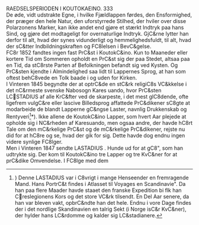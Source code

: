 RAEDSELSPERIODEN I KOUTOKAEINO. 333  
De øde, vidt udstrakte Egne, i hvilke Fjældlappen førdes, den Ensformighed, der præger den hele Natur, den uforstyrrede Stilhed, der hviler over disse Polarzonens Marker, kan ikke andet end gjøre et stærkt Indtryk paa hans Sind, og gjøre det modtageligt for overnaturlige Indtryk. GjC&rne lytter han derfor til alt, hvad der synes vidunderligt og hemmelighedsfuldt, til alt, hvad der sC&tter Indbildningskraften og FC8lelsen i BevC&gelse.  
FC8r 1852 fandtes ingen fast PrC&st i KoutokC&ino. Kun to Maaneder eller kortere Tid om Sommeren opholdt en PrC&st sig der paa Stedet, altsaa paa en Tid, da stC8rste Parten af Befolkningen befandt sig ved Kysten. Og PrC&sten kjendte i Almindelighed saa lidt til Lappernes Sprog, at han som oftest behC8vede en Tolk baade i og uden for Kirken.  
I Vinteren 1845 begyndte der at optrC&de en stC&rk religiC8s VC&kkelse i det nC&rmeste svenske Nabosogn Kares uando, hvor PrC&sten LCSTADIUS af alle KrC&fter ved de skarpeste, i det mest glC8dende, ofte ligefrem vulgC&re eller lascive Billedsprog affattede PrC&dikener sC8gte at modarbeide de blandt Lapperne gC&ngse Laster, navnlig Drukkenskab og Rentyveri[^1]*). Ikke allene de KoutokC&ino Lapper, som hvert Aar plejede at opholde sig i NC&rheden af Karesuando, men ogsaa andre, der havde hC8rt Tale om den mC&rkelige PrC&st og de mC&rkelige PrC&dikener, rejste nu did for at hC8re og se, hvad der gik for sig. Dette havde dog endnu ingen videre synlige FC8lger.  
Men i Vinteren 1847 sendte LASTADIUS . Hunde ud for at gC8", som han udtrykte sig. Der kom til KoutokC&ino tre Lapper og tre KvC&ner for at prC&dike Omvendelse. I FC8lge med dem  
[^1]:) Denne LASTADIUS var i C8vrigt i mange Henseender en fremragende Mand. Hans PortrC&t findes i Atlasset til Voyages en Scandinavie". Da han paa flere Maader havde staaet den franske Expedition bi flk han Creslegionens Kors og det store VC&rk tilsendt. En Del Aar senere, da han var bleven vakt, opbrC&ndte han det hele. Endnu i vore Dage findes der i det nordlige Skandinavien en talrig Sekt (i Norge isC&r KvC&ner), der hylder hans LC&rdomme og kalder sig LC&stadianere.


